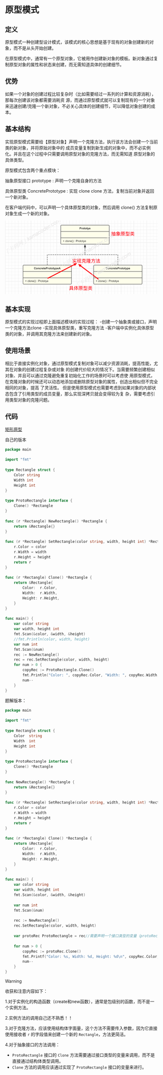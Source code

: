 # 原型模式

## 定义

原型模式⼀种创建型设计模式，该模式的核⼼思想是基于现有的对象创建新的对象，⽽不是从头开始创建。 

在原型模式中，通常有⼀个原型对象，它被⽤作创建新对象的模板。新对象通过复制原型对象的属性和状态来创建，⽽⽆需知道具体的创建细节。

## 优势

如果⼀个对象的创建过程⽐较复杂时（⽐如需要经过⼀系列的计算和资源消耗），那每次创建该对象都需要消耗资 源，⽽通过原型模式就可以复制现有的⼀个对象来迅速创建/克隆⼀个新对象，不必关⼼具体的创建细节，可以降低对象创建的成本。

## 基本结构

实现原型模式需要给【原型对象】声明⼀个克隆⽅法，执⾏该⽅法会创建⼀个当前类的新对象，并将原始对象中的 成员变量复制到新⽣成的对象中，⽽不必实例化。并且在这个过程中只需要调⽤原型对象的克隆⽅法，⽽⽆需知道 原型对象的具体类型。 

原型模式包含两个重点模块： 

抽象原型接⼝ prototype : 声明⼀个克隆⾃身的⽅法 

具体原型类 ConcretePrototype :  实现 clone clone ⽅法，复制当前对象并返回⼀个新对象。 

在客户端代码中，可以声明⼀个具体原型类的对象，然后调⽤ clone() ⽅法复制原对象⽣成⼀个新的对象。

![image-20250307100729009](./docs/原型模式.png)

## 基本实现

原型模式的实现过程即上⾯描述模块的实现过程：
-创建⼀个抽象类或接⼝，声明⼀个克隆⽅法clone
-实现具体原型类，重写克隆⽅法
-客户端中实例化具体原型类的对象，并调⽤其克隆⽅法来创建新的对象。

## 使用场景

相⽐于直接实例化对象，通过原型模式复制对象可以减少资源消耗，提⾼性能，尤其在对象的创建过程复杂或对象
的创建代价较⼤的情况下。当需要频繁创建相似对象、并且可以通过克隆避免重复初始化⼯作的场景时可以考虑使
⽤原型模式，在克隆对象的时候还可以动态地添加或删除原型对象的属性，创造出相似但不完全相同的对象，提⾼
了灵活性。
但是使⽤原型模式也需要考虑到如果对象的内部状态包含了引⽤类型的成员变量，那么实现深拷⻉就会变得较为复
杂，需要考虑引⽤类型对象的克隆问题。

## 代码

[矩形原型](https://kamacoder.com/problempage.php?pid=1083)

自己的版本

```go
package main

import "fmt"

type Rectangle struct {
    Color string
    Width int
    Height int
}

type ProtoRectangle interface {
    Clone() *Rectangle
}

func (r *Rectangle) NewRectangle() *Rectangle {
    return &Rectangle{}
}

func (r *Rectangle) SetRectangle(color string, width, height int) *Rectangle {
    r.Color = color
    r.Width = width
    r.Height = height
    return r
}

func (r *Rectangle) Clone() *Rectangle {
    return &Rectangle{
        Color:  r.Color,
        Width:  r.Width,
        Height: r.Height,
    }
}

func main() {
    var color string
    var width, height int
    fmt.Scan(&color, &width, &height)
    //fmt.Println(color, width, height)
    var num int
    fmt.Scan(&num)
    rec := NewRectangle()
    rec = rec.SetRectangle(color, width, height)
    for num > 0 {
        copyRec := ProtoRectangle.Clone()
        fmt.Println("Color: ", copyRec.Color, "Width: ", copyRec.Width,"Height: ", copyRec.Height,)
        num--
    }
}
```

题解版本：

```go
package main

import "fmt"

type Rectangle struct {
    Color  string
    Width  int
    Height int
}

type ProtoRectangle interface {
    Clone() *Rectangle
}

func NewRectangle() *Rectangle {
    return &Rectangle{}
}

func (r *Rectangle) SetRectangle(color string, width, height int) *Rectangle {
    r.Color = color
    r.Width = width
    r.Height = height
    return r
}

func (r *Rectangle) Clone() *Rectangle {
    return &Rectangle{
        Color:  r.Color,
        Width:  r.Width,
        Height: r.Height,
    }
}

func main() {
    var color string
    var width, height int
    fmt.Scan(&color, &width, &height)

    var num int
    fmt.Scan(&num)

    rec := NewRectangle()
    rec.SetRectangle(color, width, height)

    var protoRec ProtoRectangle = rec//需要声明一个接口类型的变量（protoRec），并将rec赋值过去

    for num > 0 {
        copyRec := protoRec.Clone()
        fmt.Printf("Color: %s, Width: %d, Height: %d\n", copyRec.Color, copyRec.Width, copyRec.Height)
        num--
    }
}
```

> [!WARNING]
>
> 收获和注意内容如下：
>
> 1.对于实例化的构造函数（create和new函数），通常是包级别的函数，而不是一个实例方法。
>
> 2.实例方法的调用自己还不熟悉！！
>
> 3.对于克隆方法，应该使用结构体字面量，这个方法不需要传入参数，因为它直接使用接收者 `r` 的字段值来创建一个新的 `Rectangle`，方法更简洁。
>
> 4.对于抽象接口的方法调用：
>
> - `ProtoRectangle` 接口的 `Clone` 方法需要通过接口类型的变量来调用，而不是直接通过结构体类型调用。
> - `Clone` 方法的调用应该通过实现了 `ProtoRectangle` 接口的变量来进行。

